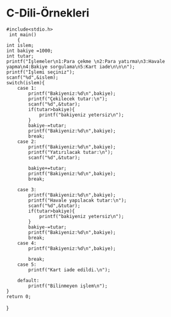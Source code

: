 # C-Dili-Örnekleri
   
   
    #include<stdio.h>
     int main()
        {
    int islem;
    int bakiye =1000;
    int tutar;
    printf("İşlemeler\n1:Para çekme \n2:Para yatırma\n3:Havale yapma\n4:Bakiye sorgulama\n5:Kart iade\n\n\n");
    printf("İşlemi seçiniz");
    scanf("%d",&islem);
    switch(islem){
        case 1:
            printf("Bakiyeniz:%d\n",bakiye);
            printf("Çekilecek tutar:\n");
            scanf("%d",&tutar);
            if(tutar>bakiye){
                printf("bakiyeniz yetersiz\n");
            }
            bakiye-=tutar;
            printf("Bakiyeniz:%d\n",bakiye);
            break;
        case 2:
            printf("Bakiyeniz:%d\n",bakiye);
            printf("Yatırılacak tutar:\n");
            scanf("%d",&tutar);
           
            bakiye+=tutar;
            printf("Bakiyeniz:%d\n",bakiye);
            break;
            
        case 3:
            printf("Bakiyeniz:%d\n",bakiye);
            printf("Havale yapılacak tutar:\n");
            scanf("%d",&tutar);
            if(tutar>bakiye){
                printf("bakiyeniz yetersiz\n");
            }
            bakiye-=tutar;
            printf("Bakiyeniz:%d\n",bakiye);
            break;
        case 4:
            printf("Bakiyeniz:%d\n",bakiye);
          
            break;
        case 5:
            printf("Kart iade edildi.\n");
            
        default:
            printf("Bilinmeyen işlem\n");
    }
    return 0;
    
}
